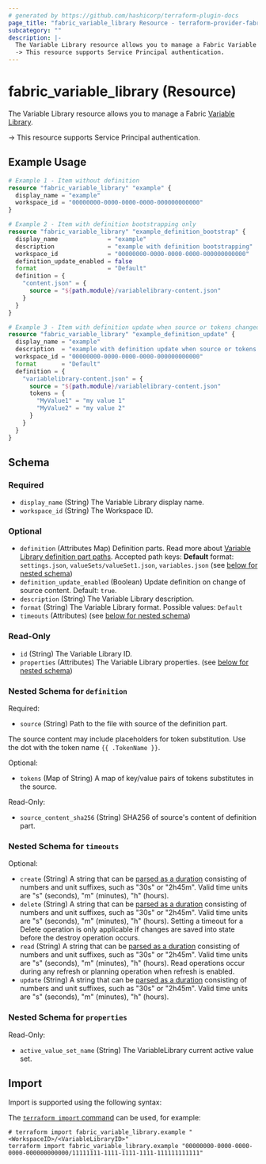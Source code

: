 ```yaml
---
# generated by https://github.com/hashicorp/terraform-plugin-docs
page_title: "fabric_variable_library Resource - terraform-provider-fabric"
subcategory: ""
description: |-
  The Variable Library resource allows you to manage a Fabric Variable Library https://learn.microsoft.com/fabric/cicd/variable-library/get-started-variable-libraries.
  -> This resource supports Service Principal authentication.
---
```


# fabric_variable_library (Resource)

The Variable Library resource allows you to manage a Fabric [Variable Library](https://learn.microsoft.com/fabric/cicd/variable-library/get-started-variable-libraries).

-> This resource supports Service Principal authentication.

## Example Usage

```terraform
# Example 1 - Item without definition
resource "fabric_variable_library" "example" {
  display_name = "example"
  workspace_id = "00000000-0000-0000-0000-000000000000"
}

# Example 2 - Item with definition bootstrapping only
resource "fabric_variable_library" "example_definition_bootstrap" {
  display_name              = "example"
  description               = "example with definition bootstrapping"
  workspace_id              = "00000000-0000-0000-0000-000000000000"
  definition_update_enabled = false
  format                    = "Default"
  definition = {
    "content.json" = {
      source = "${path.module}/variablelibrary-content.json"
    }
  }
}

# Example 3 - Item with definition update when source or tokens changed
resource "fabric_variable_library" "example_definition_update" {
  display_name = "example"
  description  = "example with definition update when source or tokens changed"
  workspace_id = "00000000-0000-0000-0000-000000000000"
  format       = "Default"
  definition = {
    "variablelibrary-content.json" = {
      source = "${path.module}/variablelibrary-content.json"
      tokens = {
        "MyValue1" = "my value 1"
        "MyValue2" = "my value 2"
      }
    }
  }
}
```

<!-- schema generated by tfplugindocs -->
## Schema

### Required

- `display_name` (String) The Variable Library display name.
- `workspace_id` (String) The Workspace ID.

### Optional

- `definition` (Attributes Map) Definition parts. Read more about [Variable Library definition part paths](https://learn.microsoft.com/rest/api/fabric/articles/item-management/definitions/variable-library-definition). Accepted path keys: **Default** format: `settings.json`, `valueSets/valueSet1.json`, `variables.json` (see [below for nested schema](#nestedatt--definition))
- `definition_update_enabled` (Boolean) Update definition on change of source content. Default: `true`.
- `description` (String) The Variable Library description.
- `format` (String) The Variable Library format. Possible values: `Default`
- `timeouts` (Attributes) (see [below for nested schema](#nestedatt--timeouts))

### Read-Only

- `id` (String) The Variable Library ID.
- `properties` (Attributes) The Variable Library properties. (see [below for nested schema](#nestedatt--properties))

<a id="nestedatt--definition"></a>

### Nested Schema for `definition`

Required:

- `source` (String) Path to the file with source of the definition part.

The source content may include placeholders for token substitution. Use the dot with the token name `{{ .TokenName }}`.

Optional:

- `tokens` (Map of String) A map of key/value pairs of tokens substitutes in the source.

Read-Only:

- `source_content_sha256` (String) SHA256 of source's content of definition part.

<a id="nestedatt--timeouts"></a>

### Nested Schema for `timeouts`

Optional:

- `create` (String) A string that can be [parsed as a duration](https://pkg.go.dev/time#ParseDuration) consisting of numbers and unit suffixes, such as "30s" or "2h45m". Valid time units are "s" (seconds), "m" (minutes), "h" (hours).
- `delete` (String) A string that can be [parsed as a duration](https://pkg.go.dev/time#ParseDuration) consisting of numbers and unit suffixes, such as "30s" or "2h45m". Valid time units are "s" (seconds), "m" (minutes), "h" (hours). Setting a timeout for a Delete operation is only applicable if changes are saved into state before the destroy operation occurs.
- `read` (String) A string that can be [parsed as a duration](https://pkg.go.dev/time#ParseDuration) consisting of numbers and unit suffixes, such as "30s" or "2h45m". Valid time units are "s" (seconds), "m" (minutes), "h" (hours). Read operations occur during any refresh or planning operation when refresh is enabled.
- `update` (String) A string that can be [parsed as a duration](https://pkg.go.dev/time#ParseDuration) consisting of numbers and unit suffixes, such as "30s" or "2h45m". Valid time units are "s" (seconds), "m" (minutes), "h" (hours).

<a id="nestedatt--properties"></a>

### Nested Schema for `properties`

Read-Only:

- `active_value_set_name` (String) The VariableLibrary current active value set.

## Import

Import is supported using the following syntax:

The [`terraform import` command](https://developer.hashicorp.com/terraform/cli/commands/import) can be used, for example:

```shell
# terraform import fabric_variable_library.example "<WorkspaceID>/<VariableLibraryID>"
terraform import fabric_variable_library.example "00000000-0000-0000-0000-000000000000/11111111-1111-1111-1111-111111111111"
```
